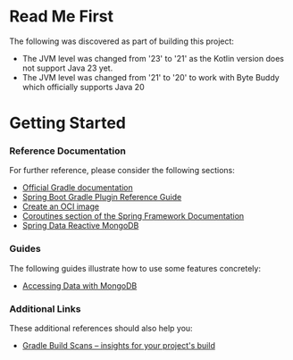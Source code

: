 # Read Me First
The following was discovered as part of building this project:

* The JVM level was changed from '23' to '21' as the Kotlin version does not support Java 23 yet.
* The JVM level was changed from '21' to '20' to work with Byte Buddy which officially supports Java 20

# Getting Started

### Reference Documentation
For further reference, please consider the following sections:

* [Official Gradle documentation](https://docs.gradle.org)
* [Spring Boot Gradle Plugin Reference Guide](https://docs.spring.io/spring-boot/3.3.4/gradle-plugin)
* [Create an OCI image](https://docs.spring.io/spring-boot/3.3.4/gradle-plugin/packaging-oci-image.html)
* [Coroutines section of the Spring Framework Documentation](https://docs.spring.io/spring/docs/6.1.13/spring-framework-reference/languages.html#coroutines)
* [Spring Data Reactive MongoDB](https://docs.spring.io/spring-boot/docs/3.3.4/reference/htmlsingle/index.html#data.nosql.mongodb)

### Guides
The following guides illustrate how to use some features concretely:

* [Accessing Data with MongoDB](https://spring.io/guides/gs/accessing-data-mongodb/)

### Additional Links
These additional references should also help you:

* [Gradle Build Scans – insights for your project's build](https://scans.gradle.com#gradle)

